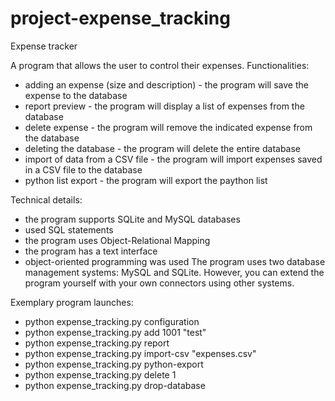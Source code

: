 # project-expense_tracking

Expense tracker

A program that allows the user to control their expenses.
Functionalities:
- adding an expense (size and description) - the program will save the expense to the database
- report preview - the program will display a list of expenses from the database
- delete expense - the program will remove the indicated expense from the database
- deleting the database - the program will delete the entire database
- import of data from a CSV file - the program will import expenses saved in a CSV file to the database
- python list export - the program will export the paython list

Technical details:
- the program supports SQLite and MySQL databases
- used SQL statements
- the program uses Object-Relational Mapping
- the program has a text interface
- object-oriented programming was used
The program uses two database management systems: MySQL and SQLite. However, you can extend the program yourself with your own connectors using other systems.

Exemplary program launches:
- python expense_tracking.py configuration
- python expense_tracking.py add 1001 "test"
- python expense_tracking.py report
- python expense_tracking.py import-csv "expenses.csv" 
- python expense_tracking.py python-export
- python expense_tracking.py delete 1
- python expense_tracking.py drop-database

